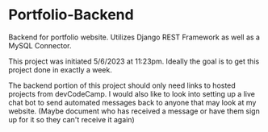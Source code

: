 # Portfolio-Backend
Backend for portfolio website. Utilizes Django REST Framework as well as a MySQL Connector.

This project was initiated 5/6/2023 at 11:23pm. Ideally the goal is to get this project done in exactly a week.

The backend portion of this project should only need links to hosted projects from devCodeCamp. I would also like to look into setting up a live chat bot to send automated messages back to anyone that may look at my website. (Maybe document who has received a message or have them sign up for it so they can't receive it again)
